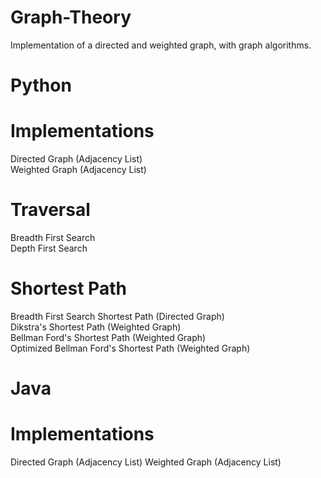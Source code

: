 # Graph-Theory
Implementation of a directed and weighted graph, with graph algorithms.
# Python  
# Implementations
Directed Graph (Adjacency List)  
Weighted Graph (Adjacency List)
# Traversal
Breadth First Search  
Depth First Search
# Shortest Path
Breadth First Search Shortest Path (Directed Graph)  
Dikstra's Shortest Path (Weighted Graph)  
Bellman Ford's Shortest Path (Weighted Graph)  
Optimized Bellman Ford's Shortest Path (Weighted Graph)  
# Java  
# Implementations
Directed Graph (Adjacency List)
Weighted Graph (Adjacency List)
